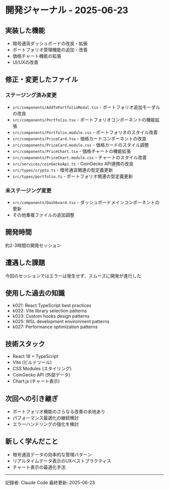 # 開発ジャーナル - 2025-06-23

## 実装した機能
- 暗号通貨ダッシュボードの改良・拡張
- ポートフォリオ管理機能の追加・改善
- 価格チャート機能の拡張
- UI/UXの改善

## 修正・変更したファイル

### ステージング済み変更
- `src/components/AddToPortfolioModal.tsx` - ポートフォリオ追加モーダルの改良
- `src/components/Portfolio.tsx` - ポートフォリオコンポーネントの機能拡張
- `src/components/Portfolio.module.css` - ポートフォリオのスタイル改善
- `src/components/PriceCard.tsx` - 価格カードコンポーネントの改良
- `src/components/PriceCard.module.css` - 価格カードのスタイル調整
- `src/components/PriceChart.tsx` - 価格チャートの機能拡張
- `src/components/PriceChart.module.css` - チャートのスタイル改善
- `src/services/coinGeckoApi.ts` - CoinGecko API連携の改良
- `src/types/crypto.ts` - 暗号通貨関連の型定義更新
- `src/types/portfolio.ts` - ポートフォリオ関連の型定義更新

### 未ステージング変更
- `src/components/Dashboard.tsx` - ダッシュボードメインコンポーネントの更新
- その他重複ファイルの追加調整

## 開発時間
約2-3時間の開発セッション

## 遭遇した課題
今回のセッションではエラーは発生せず、スムーズに開発が進行した

## 使用した過去の知識
- k021: React TypeScript best practices
- k022: Vite library selection patterns
- k023: Custom hooks design patterns
- k025: WSL development environment patterns
- k027: Performance optimization patterns

## 技術スタック
- React 18 + TypeScript
- Vite (ビルドツール)
- CSS Modules (スタイリング)
- CoinGecko API (外部データ)
- Chart.js (チャート表示)

## 次回への引き継ぎ
- ポートフォリオ機能のさらなる改善の余地あり
- パフォーマンス最適化の継続検討
- エラーハンドリングの強化を検討

## 新しく学んだこと
- 暗号通貨データの効率的な管理パターン
- リアルタイムデータ表示のUXベストプラクティス
- チャート表示の最適化手法

---
記録者: Claude Code
最終更新: 2025-06-23